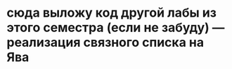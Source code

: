 # сюда выложу код другой лабы из этого семестра (если не забуду) — реализация связного списка на Ява 

